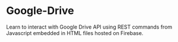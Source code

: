 # Google-Drive
Learn to interact with Google Drive API using REST commands from Javascript embedded in HTML files hosted on Firebase. 
